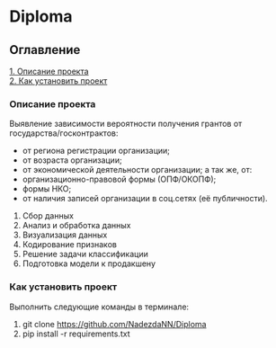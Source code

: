 # Diploma

## Оглавление  
[1. Описание проекта](./README.md#Описание-проекта)   
[2. Как установить проект](./README.md#Как-установить-проект)  

### Описание проекта    
Выявление зависимости вероятности получения грантов от государства/госконтрактов:
* от региона регистрации организации;
* от возраста организации;
* от экономической деятельности организации;
а так же, от: 
* организационно-правовой формы (ОПФ/ОКОПФ);
* формы НКО;
* от наличия записей организации в соц.сетях (её публичности).
  
1. Сбор данных
2. Анализ и обработка данных
3. Визуализация данных
4. Кодирование признаков
5. Решение задачи классификации
6. Подготовка модели к продакшену

### Как установить проект
Выполнить следующие команды в терминале:
1. git clone https://github.com/NadezdaNN/Diploma
2. pip install -r requirements.txt
